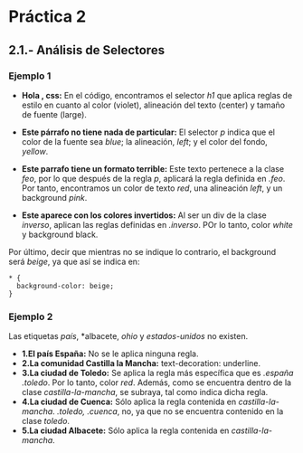 # Práctica 2

## 2.1.- Análisis de Selectores

### Ejemplo 1

* **Hola , css:** En el código, encontramos el selector *h1* que aplica reglas de estilo en cuanto al color (violet), alineación del texto (center) y tamaño de fuente (large).

* **Este párrafo no tiene nada de particular:** El selector *p* indica que el color de la fuente sea *blue*; la alineación, *left*; y el color del fondo, *yellow*.

* **Este parrafo tiene un formato terrible:** Este texto pertenece a la clase *feo*, por lo que después de la regla *p*, aplicará la regla definida en *.feo*. Por tanto, encontramos un color de texto *red*, una alineación *left*, y un background *pink*.

* **Este aparece con los colores invertidos:** Al ser un div de la clase *inverso*, aplican las reglas definidas en *.inverso*. POr lo tanto, color *white* y background black.

Por último, decir que mientras no se indique lo contrario, el background será *beige*, ya que así se indica en:

```
* {
  background-color: beige;
}

```

### Ejemplo 2

Las etiquetas *país*, *albacete, *ohio* y *estados-unidos* no existen.

* **1.El país España:** No se le aplica ninguna regla.
* **2.La comunidad Castilla la Mancha:** text-decoration: underline.
* **3.La ciudad de Toledo:** Se aplica la regla más específica que es *.españa .toledo*. Por lo tanto, color *red*. Además, como se encuentra dentro de la clase *castilla-la-mancha*, se subraya, tal como indica dicha regla.
* **4.La ciudad de Cuenca:** Sólo aplica la regla contenida en *castilla-la-mancha*. *.toledo, .cuenca*, no, ya que no se encuentra contenido en la clase *toledo*.
* **5.La ciudad Albacete:** Sólo aplica la regla contenida en *castilla-la-mancha*.
